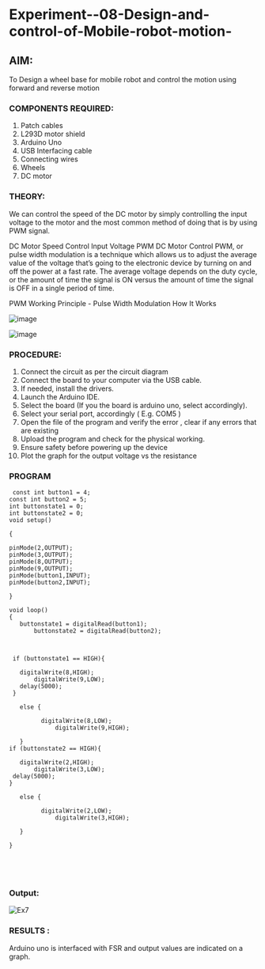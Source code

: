 # Experiment--08-Design-and-control-of-Mobile-robot-motion-
 

## AIM: 
To Design a wheel base for mobile robot and control the motion using forward and reverse motion 
 
### COMPONENTS REQUIRED:
1.	 Patch cables 
2.	L293D motor shield 
3.	Arduino Uno 
4.	USB Interfacing cable 
5.	Connecting wires 
6.	Wheels
7.	DC motor 


### THEORY: 
We can control the speed of the DC motor by simply controlling the input voltage to the motor and the most common method of doing that is by using PWM signal.


DC Motor Speed Control Input Voltage
PWM DC Motor Control
PWM, or pulse width modulation is a technique which allows us to adjust the average value of the voltage that’s going to the electronic device by turning on and off the power at a fast rate. The average voltage depends on the duty cycle, or the amount of time the signal is ON versus the amount of time the signal is OFF in a single period of time.
 

PWM Working Principle - Pulse Width Modulation How It Works
 
 

![image](https://user-images.githubusercontent.com/36288975/174224618-c8d83fea-4456-4706-9974-c8c7641a27e5.png)



![image](https://user-images.githubusercontent.com/36288975/174224728-daf998f2-8ca4-44b8-828d-a3229688cf1e.png)


### PROCEDURE:
1.	Connect the circuit as per the circuit diagram 
2.	Connect the board to your computer via the USB cable.
3.	If needed, install the drivers.
4.	Launch the Arduino IDE.
5.	Select the board (If you the board is arduino uno, select accordingly).
6.	Select your serial port, accordingly ( E.g. COM5 )
7.	Open the file of the program  and verify the error , clear if any errors that are existing 
8.	Upload the program and check for the physical working. 
9.	Ensure safety before powering up the device 
10.	Plot the graph for the output voltage vs the resistance 


### PROGRAM 
``` 
 const int button1 = 4; 
const int button2 = 5; 
int buttonstate1 = 0;
int buttonstate2 = 0;
void setup()

{
  
pinMode(2,OUTPUT); 
pinMode(3,OUTPUT); 
pinMode(8,OUTPUT);
pinMode(9,OUTPUT); 
pinMode(button1,INPUT);
pinMode(button2,INPUT); 

}

void loop()
{
   buttonstate1 = digitalRead(button1);
       buttonstate2 = digitalRead(button2);



 if (buttonstate1 == HIGH){

   digitalWrite(8,HIGH);
       digitalWrite(9,LOW);
   delay(5000);
 }

   else {

         digitalWrite(8,LOW);
             digitalWrite(9,HIGH);
     
   }
if (buttonstate2 == HIGH){

   digitalWrite(2,HIGH);
       digitalWrite(3,LOW);
 delay(5000);
}

   else {

         digitalWrite(2,LOW);
             digitalWrite(3,HIGH);
     
   }

}
 
 
 
 
 ```
 
 ### Output:
 
 ![Ex7](https://user-images.githubusercontent.com/94165415/176498717-61e9827d-ac4f-43f2-8030-2a63506e09f5.png)
### RESULTS : 
Arduino uno is interfaced with FSR and output values are indicated on a graph.
